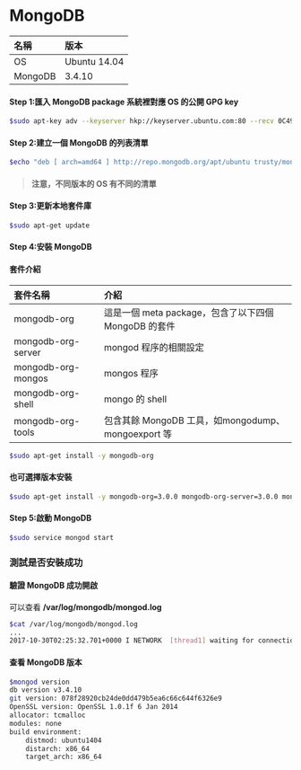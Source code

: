 # MongoDB

| 名稱 | 版本 |
| :--- | :--- |
| OS | Ubuntu 14.04 |
| MongoDB | 3.4.10 |

#### Step 1:匯入 MongoDB package 系統裡對應 OS 的公開 GPG key

```bash
$sudo apt-key adv --keyserver hkp://keyserver.ubuntu.com:80 --recv 0C49F3730359A14518585931BC711F9BA15703C6
```

#### Step 2:建立一個 MongoDB 的列表清單

```bash
$echo "deb [ arch=amd64 ] http://repo.mongodb.org/apt/ubuntu trusty/mongodb-org/3.4 multiverse" | sudo tee /etc/apt/sources.list.d/mongodb-org-3.4.list
```

> #### 注意，不同版本的 OS 有不同的清單

#### Step 3:更新本地套件庫

```bash
$sudo apt-get update
```

#### Step 4:安裝 MongoDB

#### 套件介紹

| 套件名稱 | 介紹 |
| :--- | :--- |
| mongodb-org | 這是一個 meta package，包含了以下四個 MongoDB 的套件 |
| mongodb-org-server | mongod 程序的相關設定 |
| mongodb-org-mongos | mongos 程序 |
| mongodb-org-shell | mongo 的 shell |
| mongodb-org-tools | 包含其餘 MongoDB 工具，如mongodump、mongoexport 等 |

```bash
$sudo apt-get install -y mongodb-org
```

#### 也可選擇版本安裝

```bash
$sudo apt-get install -y mongodb-org=3.0.0 mongodb-org-server=3.0.0 mongodb-org-shell=3.0.0 mongodb-org-mongos=3.0.0 mongodb-org-tools=3.0.0
```

#### Step 5:啟動 MongoDB

```bash
$sudo service mongod start
```

### 測試是否安裝成功

#### 驗證 MongoDB 成功開啟

可以查看 **/var/log/mongodb/mongod.log**

```bash
$cat /var/log/mongodb/mongod.log
...
2017-10-30T02:25:32.701+0000 I NETWORK  [thread1] waiting for connections on port 27017
```

#### 查看 MongoDB 版本

```bash
$mongod version
db version v3.4.10
git version: 078f28920cb24de0dd479b5ea6c66c644f6326e9
OpenSSL version: OpenSSL 1.0.1f 6 Jan 2014
allocator: tcmalloc
modules: none
build environment:
    distmod: ubuntu1404
    distarch: x86_64
    target_arch: x86_64
```



